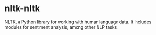 # nltk-nltk
NLTK, a Python library for working with human language data. It includes modules for sentiment analysis, among other NLP tasks.
